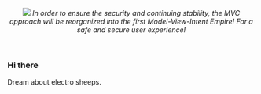 <p align="center">
  <img src="https://user-images.githubusercontent.com/4568712/190873692-215887cd-79ae-4b87-9601-f93d91f38e6c.png">
   <i>In order to ensure the security and continuing stability, the MVC approach will be reorganized into the first Model-View-Intent Empire! For a safe and secure user experience!</i><br>
</p>
<br>

### Hi there
Dream about electro sheeps.

